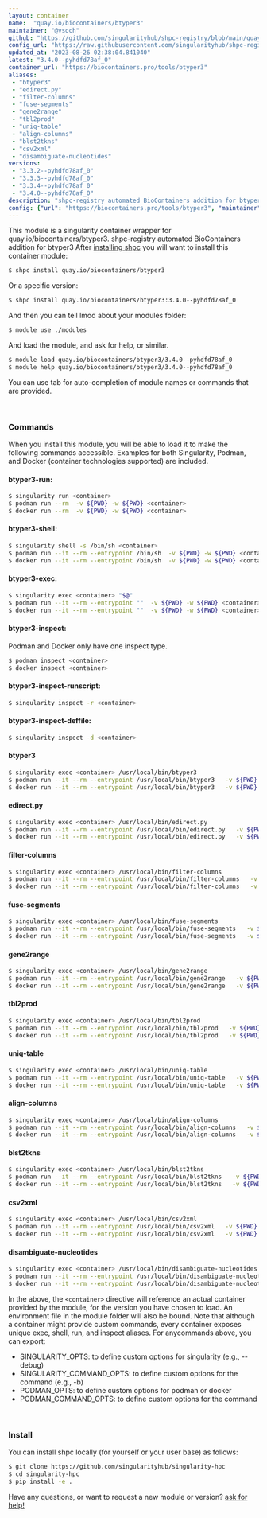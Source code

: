 ```yaml
---
layout: container
name:  "quay.io/biocontainers/btyper3"
maintainer: "@vsoch"
github: "https://github.com/singularityhub/shpc-registry/blob/main/quay.io/biocontainers/btyper3/container.yaml"
config_url: "https://raw.githubusercontent.com/singularityhub/shpc-registry/main/quay.io/biocontainers/btyper3/container.yaml"
updated_at: "2023-08-26 02:38:04.841040"
latest: "3.4.0--pyhdfd78af_0"
container_url: "https://biocontainers.pro/tools/btyper3"
aliases:
 - "btyper3"
 - "edirect.py"
 - "filter-columns"
 - "fuse-segments"
 - "gene2range"
 - "tbl2prod"
 - "uniq-table"
 - "align-columns"
 - "blst2tkns"
 - "csv2xml"
 - "disambiguate-nucleotides"
versions:
 - "3.3.2--pyhdfd78af_0"
 - "3.3.3--pyhdfd78af_0"
 - "3.3.4--pyhdfd78af_0"
 - "3.4.0--pyhdfd78af_0"
description: "shpc-registry automated BioContainers addition for btyper3"
config: {"url": "https://biocontainers.pro/tools/btyper3", "maintainer": "@vsoch", "description": "shpc-registry automated BioContainers addition for btyper3", "latest": {"3.4.0--pyhdfd78af_0": "sha256:09e41a58d743ecab2852a500f63c20994dc6c34d3cb6c5f968f04ec9872c0f2e"}, "tags": {"3.3.2--pyhdfd78af_0": "sha256:6b7eea4cc2b725019bcdf458303618a77c2ac813267712585ed464b7a4eab52c", "3.3.3--pyhdfd78af_0": "sha256:f09f2e8d5a042296d15e0c32577feb9af6eeff889eb3bdbad50d0c23eaccd487", "3.3.4--pyhdfd78af_0": "sha256:2ee0ad5ba3db0661e16af2f33aa042d2d3f37d11b016f5bcdfa04b7adf19adbc", "3.4.0--pyhdfd78af_0": "sha256:09e41a58d743ecab2852a500f63c20994dc6c34d3cb6c5f968f04ec9872c0f2e"}, "docker": "quay.io/biocontainers/btyper3", "aliases": {"btyper3": "/usr/local/bin/btyper3", "edirect.py": "/usr/local/bin/edirect.py", "filter-columns": "/usr/local/bin/filter-columns", "fuse-segments": "/usr/local/bin/fuse-segments", "gene2range": "/usr/local/bin/gene2range", "tbl2prod": "/usr/local/bin/tbl2prod", "uniq-table": "/usr/local/bin/uniq-table", "align-columns": "/usr/local/bin/align-columns", "blst2tkns": "/usr/local/bin/blst2tkns", "csv2xml": "/usr/local/bin/csv2xml", "disambiguate-nucleotides": "/usr/local/bin/disambiguate-nucleotides"}}
---
```


This module is a singularity container wrapper for quay.io/biocontainers/btyper3.
shpc-registry automated BioContainers addition for btyper3
After [installing shpc](#install) you will want to install this container module:


```bash
$ shpc install quay.io/biocontainers/btyper3
```

Or a specific version:

```bash
$ shpc install quay.io/biocontainers/btyper3:3.4.0--pyhdfd78af_0
```

And then you can tell lmod about your modules folder:

```bash
$ module use ./modules
```

And load the module, and ask for help, or similar.

```bash
$ module load quay.io/biocontainers/btyper3/3.4.0--pyhdfd78af_0
$ module help quay.io/biocontainers/btyper3/3.4.0--pyhdfd78af_0
```

You can use tab for auto-completion of module names or commands that are provided.

<br>

### Commands

When you install this module, you will be able to load it to make the following commands accessible.
Examples for both Singularity, Podman, and Docker (container technologies supported) are included.

#### btyper3-run:

```bash
$ singularity run <container>
$ podman run --rm  -v ${PWD} -w ${PWD} <container>
$ docker run --rm  -v ${PWD} -w ${PWD} <container>
```

#### btyper3-shell:

```bash
$ singularity shell -s /bin/sh <container>
$ podman run --it --rm --entrypoint /bin/sh  -v ${PWD} -w ${PWD} <container>
$ docker run --it --rm --entrypoint /bin/sh  -v ${PWD} -w ${PWD} <container>
```

#### btyper3-exec:

```bash
$ singularity exec <container> "$@"
$ podman run --it --rm --entrypoint ""  -v ${PWD} -w ${PWD} <container> "$@"
$ docker run --it --rm --entrypoint ""  -v ${PWD} -w ${PWD} <container> "$@"
```

#### btyper3-inspect:

Podman and Docker only have one inspect type.

```bash
$ podman inspect <container>
$ docker inspect <container>
```

#### btyper3-inspect-runscript:

```bash
$ singularity inspect -r <container>
```

#### btyper3-inspect-deffile:

```bash
$ singularity inspect -d <container>
```


#### btyper3

```bash
$ singularity exec <container> /usr/local/bin/btyper3
$ podman run --it --rm --entrypoint /usr/local/bin/btyper3   -v ${PWD} -w ${PWD} <container> -c " $@"
$ docker run --it --rm --entrypoint /usr/local/bin/btyper3   -v ${PWD} -w ${PWD} <container> -c " $@"
```


#### edirect.py

```bash
$ singularity exec <container> /usr/local/bin/edirect.py
$ podman run --it --rm --entrypoint /usr/local/bin/edirect.py   -v ${PWD} -w ${PWD} <container> -c " $@"
$ docker run --it --rm --entrypoint /usr/local/bin/edirect.py   -v ${PWD} -w ${PWD} <container> -c " $@"
```


#### filter-columns

```bash
$ singularity exec <container> /usr/local/bin/filter-columns
$ podman run --it --rm --entrypoint /usr/local/bin/filter-columns   -v ${PWD} -w ${PWD} <container> -c " $@"
$ docker run --it --rm --entrypoint /usr/local/bin/filter-columns   -v ${PWD} -w ${PWD} <container> -c " $@"
```


#### fuse-segments

```bash
$ singularity exec <container> /usr/local/bin/fuse-segments
$ podman run --it --rm --entrypoint /usr/local/bin/fuse-segments   -v ${PWD} -w ${PWD} <container> -c " $@"
$ docker run --it --rm --entrypoint /usr/local/bin/fuse-segments   -v ${PWD} -w ${PWD} <container> -c " $@"
```


#### gene2range

```bash
$ singularity exec <container> /usr/local/bin/gene2range
$ podman run --it --rm --entrypoint /usr/local/bin/gene2range   -v ${PWD} -w ${PWD} <container> -c " $@"
$ docker run --it --rm --entrypoint /usr/local/bin/gene2range   -v ${PWD} -w ${PWD} <container> -c " $@"
```


#### tbl2prod

```bash
$ singularity exec <container> /usr/local/bin/tbl2prod
$ podman run --it --rm --entrypoint /usr/local/bin/tbl2prod   -v ${PWD} -w ${PWD} <container> -c " $@"
$ docker run --it --rm --entrypoint /usr/local/bin/tbl2prod   -v ${PWD} -w ${PWD} <container> -c " $@"
```


#### uniq-table

```bash
$ singularity exec <container> /usr/local/bin/uniq-table
$ podman run --it --rm --entrypoint /usr/local/bin/uniq-table   -v ${PWD} -w ${PWD} <container> -c " $@"
$ docker run --it --rm --entrypoint /usr/local/bin/uniq-table   -v ${PWD} -w ${PWD} <container> -c " $@"
```


#### align-columns

```bash
$ singularity exec <container> /usr/local/bin/align-columns
$ podman run --it --rm --entrypoint /usr/local/bin/align-columns   -v ${PWD} -w ${PWD} <container> -c " $@"
$ docker run --it --rm --entrypoint /usr/local/bin/align-columns   -v ${PWD} -w ${PWD} <container> -c " $@"
```


#### blst2tkns

```bash
$ singularity exec <container> /usr/local/bin/blst2tkns
$ podman run --it --rm --entrypoint /usr/local/bin/blst2tkns   -v ${PWD} -w ${PWD} <container> -c " $@"
$ docker run --it --rm --entrypoint /usr/local/bin/blst2tkns   -v ${PWD} -w ${PWD} <container> -c " $@"
```


#### csv2xml

```bash
$ singularity exec <container> /usr/local/bin/csv2xml
$ podman run --it --rm --entrypoint /usr/local/bin/csv2xml   -v ${PWD} -w ${PWD} <container> -c " $@"
$ docker run --it --rm --entrypoint /usr/local/bin/csv2xml   -v ${PWD} -w ${PWD} <container> -c " $@"
```


#### disambiguate-nucleotides

```bash
$ singularity exec <container> /usr/local/bin/disambiguate-nucleotides
$ podman run --it --rm --entrypoint /usr/local/bin/disambiguate-nucleotides   -v ${PWD} -w ${PWD} <container> -c " $@"
$ docker run --it --rm --entrypoint /usr/local/bin/disambiguate-nucleotides   -v ${PWD} -w ${PWD} <container> -c " $@"
```



In the above, the `<container>` directive will reference an actual container provided
by the module, for the version you have chosen to load. An environment file in the
module folder will also be bound. Note that although a container
might provide custom commands, every container exposes unique exec, shell, run, and
inspect aliases. For anycommands above, you can export:

 - SINGULARITY_OPTS: to define custom options for singularity (e.g., --debug)
 - SINGULARITY_COMMAND_OPTS: to define custom options for the command (e.g., -b)
 - PODMAN_OPTS: to define custom options for podman or docker
 - PODMAN_COMMAND_OPTS: to define custom options for the command

<br>

### Install

You can install shpc locally (for yourself or your user base) as follows:

```bash
$ git clone https://github.com/singularityhub/singularity-hpc
$ cd singularity-hpc
$ pip install -e .
```

Have any questions, or want to request a new module or version? [ask for help!](https://github.com/singularityhub/singularity-hpc/issues)